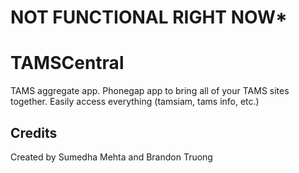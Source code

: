 # NOT FUNCTIONAL RIGHT NOW*

TAMSCentral
===========

TAMS aggregate app. Phonegap app to bring all of your TAMS sites together. Easily access everything (tamsiam, tams info, etc.)


Credits
-------
Created by Sumedha Mehta and Brandon Truong
